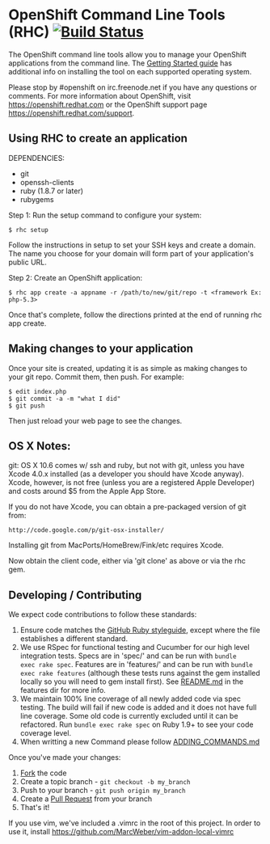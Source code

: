 # OpenShift Command Line Tools (RHC) [![Build Status](https://secure.travis-ci.org/openshift/rhc.png)](http://travis-ci.org/openshift/rhc)

The OpenShift command line tools allow you to manage your OpenShift
applications from the command line.  The [Getting Started
guide](https://openshift.redhat.com/app/getting_started) has additional
info on installing the tool on each supported operating system.

Please stop by #openshift on irc.freenode.net if you have any questions or
comments.  For more information about OpenShift, visit https://openshift.redhat.com
or the OpenShift support page
https://openshift.redhat.com/support.


## Using RHC to create an application

DEPENDENCIES: 

* git
* openssh-clients
* ruby (1.8.7 or later)
* rubygems

Step 1:  Run the setup command to configure your system:

    $ rhc setup

Follow the instructions in setup to set your SSH keys and create a domain.  The name you choose for your domain will form part of your application's public URL.

Step 2: Create an OpenShift application:

    $ rhc app create -a appname -r /path/to/new/git/repo -t <framework Ex: php-5.3>

Once that's complete, follow the directions printed at the end of running
rhc app create.


## Making changes to your application

Once your site is created, updating it is as simple as making changes to your
git repo.  Commit them, then push.  For example:

    $ edit index.php
    $ git commit -a -m "what I did"
    $ git push

Then just reload your web page to see the changes.


## OS X Notes:

git:
OS X 10.6 comes w/ ssh and ruby, but not with git, unless you have
Xcode 4.0.x installed (as a developer you should have Xcode anyway).
Xcode, however, is not free (unless you are a registered Apple
Developer) and costs around $5 from the Apple App Store.

If you do not have Xcode, you can obtain a pre-packaged version
of git from:

    http://code.google.com/p/git-osx-installer/

Installing git from MacPorts/HomeBrew/Fink/etc requires Xcode.

Now obtain the client code, either via 'git clone' as above
or via the rhc gem.


## Developing / Contributing
We expect code contributions to follow these standards:

1. Ensure code matches the [GitHub Ruby styleguide](https://github.com/styleguide/ruby), except where the file establishes a different standard.
2. We use RSpec for functional testing and Cucumber for our high level
   integration tests.  Specs are in 'spec/' and can be run with <code>bundle
exec rake spec</code>.  Features are in 'features/' and can be run with
<code>bundle exec rake features</code> (although these tests runs
against the gem installed locally so you will need to gem install
first).  See [README.md](https://github.com/openshift/rhc/blob/master/features/README.md) in the features dir for more info.
3. We maintain 100% line coverage of all newly added code via spec
   testing.  The build will fail if new code is added and it does not
have full line coverage.  Some old code is currently excluded until it
can be refactored.  Run <code>bundle exec rake spec</code> on Ruby 1.9+
to see your code coverage level.
4. When writting a new Command please follow [ADDING_COMMANDS.md](https://github.com/openshift/rhc/blob/master/lib/rhc/commands/ADDING_COMMANDS.md)

Once you've made your changes:

1. [Fork](http://help.github.com/forking/) the code
2. Create a topic branch - `git checkout -b my_branch`
3. Push to your branch - `git push origin my_branch`
4. Create a [Pull Request](http://help.github.com/pull-requests/) from your branch
5. That's it!

If you use vim, we've included a .vimrc in the root of this project.
In order to use it, install https://github.com/MarcWeber/vim-addon-local-vimrc


